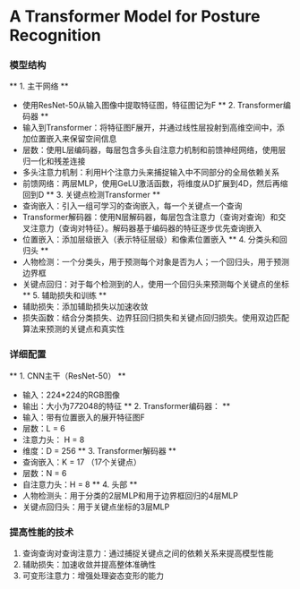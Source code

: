 # A Transformer Model for Posture Recognition

### 模型结构
** 1. 主干网络 **
  + 使用ResNet-50从输入图像中提取特征图，特征图记为F
** 2. Transformer编码器 **
  + 输入到Transformer：将特征图F展开，并通过线性层投射到高维空间中，添加位置嵌入来保留空间信息
  + 层数：使用L层编码器，每层包含多头自注意力机制和前馈神经网络，使用层归一化和残差连接
  + 多头注意力机制：利用H个注意力头来捕捉输入中不同部分的全局依赖关系
  + 前馈网络：两层MLP，使用GeLU激活函数，将维度从D扩展到4D，然后再缩回到D
** 3. 关键点检测Transformer **
  + 查询嵌入：引入一组可学习的查询嵌入，每一个关键点一个查询
  + Transformer解码器：使用N层解码器，每层包含注意力（查询对查询）和交叉注意力（查询对特征）。解码器基于编码器的特征逐步优先查询嵌入
  + 位置嵌入：添加层级嵌入（表示特征层级）和像素位置嵌入
** 4. 分类头和回归头 **
  + 人物检测：一个分类头，用于预测每个对象是否为人；一个回归头，用于预测边界框
  + 关键点回归：对于每个检测到的人，使用一个回归头来预测每个关键点的坐标
** 5. 辅助损失和训练 **
  + 辅助损失：添加辅助损失以加速收敛
  + 损失函数：结合分类损失、边界狂回归损失和关键点回归损失。使用双边匹配算法来预测的关键点和真实性

### 详细配置
** 1. CNN主干（ResNet-50） **
  + 输入：224*224的RGB图像
  + 输出：大小为7*7*2048的特征
** 2. Transformer编码器： **
  + 输入：带有位置嵌入的展开特征图F
  + 层数：L = 6
  + 注意力头： H = 8
  + 维度：D = 256
** 3. Transformer解码器 **
  + 查询嵌入：K = 17 （17个关键点）
  + 层数：N = 6
  + 自注意力头：H = 8
** 4. 头部  **
  + 人物检测头：用于分类的2层MLP和用于边界框回归的4层MLP
  + 关键点回归头：用于关键点坐标的3层MLP

### 提高性能的技术
1. 查询查询对查询注意力：通过捕捉关键点之间的依赖关系来提高模型性能
2. 辅助损失：加速收敛并提高整体准确性
3. 可变形注意力：增强处理姿态变形的能力
